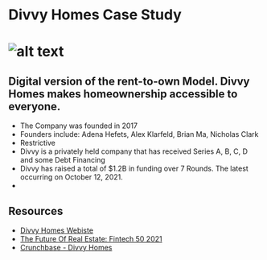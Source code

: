 # Divvy Homes Case Study
# ![alt text](https://mma.prnewswire.com/media/1594334/Divvy_Homes_Logo.jpg?p=twitter)

## Digital version of the rent-to-own Model.  Divvy Homes makes homeownership accessible to everyone.
* The Company was founded in 2017
* Founders include: Adena Hefets, Alex Klarfeld, Brian Ma, Nicholas Clark
* Restrictive
* Divvy is a privately held company that has received Series A, B, C, D and some Debt Financing
* Divvy has raised a total of $1.2B in funding over 7 Rounds.  The latest occurring on October 12, 2021.
* 




## Resources
* [Divvy Homes Webiste](https://www.divvyhomes.com/)
* [The Future Of Real Estate: Fintech 50 2021](https://www.forbes.com/sites/margheritabeale/2021/06/08/the-future-of-real-estate-fintech-50-2021/?sh=1a58b9ed2c31)
* [Crunchbase - Divvy Homes](https://www.crunchbase.com/organization/divvy-homes)